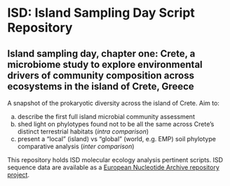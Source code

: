 # ISD: Island Sampling Day Script Repository
## Island sampling day, chapter one: Crete, a microbiome study to explore environmental drivers of community composition across ecosystems in the island of Crete, Greece
A snapshot of the prokaryotic diversity across the island of Crete. Aim to:
<ol type="a">
  <li>describe the first full island microbial community assessment</li>
  <li>shed light on phylotypes found not to be all the same across Crete’s distinct terrestrial habitats (<i>intra comparison</i>)</li>
  <li>present a “local” (island) vs “global” (world, e.g. EMP) soil phylotype comparative analysis (<i>inter comparison</i>)</li>
</ol>
This repository holds ISD molecular ecology analysis pertinent scripts.
ISD sequence data are available as a <a href="https://www.ebi.ac.uk/ena/data/view/PRJEB21776" target="blank">European Nucleotide Archive repository project</a>.
